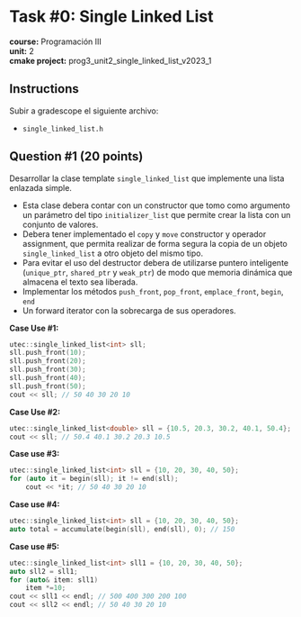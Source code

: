 # Task #0: Single Linked List  
**course:** Programación III  
**unit:** 2  
**cmake project:** prog3_unit2_single_linked_list_v2023_1
## Instructions
Subir a gradescope el siguiente archivo:
- `single_linked_list.h`

## Question #1 (20 points)
  
Desarrollar la clase template `single_linked_list` que implemente una lista enlazada simple.

- Esta clase debera contar con un constructor que tomo como argumento un parámetro del tipo `initializer_list` que permite crear la lista con un conjunto de valores.
- Debera tener implementado el `copy` y `move` constructor y operador assignment, que permita realizar de forma segura la copia de un objeto `single_linked_list` a otro objeto del mismo tipo.
- Para evitar el uso del destructor debera de utilizarse puntero inteligente (`unique_ptr`, `shared_ptr` y `weak_ptr`) de modo que memoria dinámica que almacena el texto sea liberada.
- Implementar los métodos `push_front`, `pop_front`, `emplace_front`, `begin`, `end`
- Un forward iterator con la sobrecarga de sus operadores.
  
**Case Use #1:**
```cpp
utec::single_linked_list<int> sll;
sll.push_front(10);
sll.push_front(20);
sll.push_front(30);
sll.push_front(40);
sll.push_front(50);
cout << sll; // 50 40 30 20 10
```


**Case Use #2:**
```cpp
utec::single_linked_list<double> sll = {10.5, 20.3, 30.2, 40.1, 50.4};
cout << sll; // 50.4 40.1 30.2 20.3 10.5
```

**Case use #3:**
```cpp
utec::single_linked_list<int> sll = {10, 20, 30, 40, 50};
for (auto it = begin(sll); it != end(sll); 
	cout << *it; // 50 40 30 20 10 
```
**Case use #4:**
```cpp
utec::single_linked_list<int> sll = {10, 20, 30, 40, 50};
auto total = accumulate(begin(sll), end(sll), 0); // 150
```

**Case use #5:**
```cpp
utec::single_linked_list<int> sll1 = {10, 20, 30, 40, 50};
auto sll2 = sll1;
for (auto& item: sll1)
    item *=10;
cout << sll1 << endl; // 500 400 300 200 100 
cout << sll2 << endl; // 50 40 30 20 10
```


